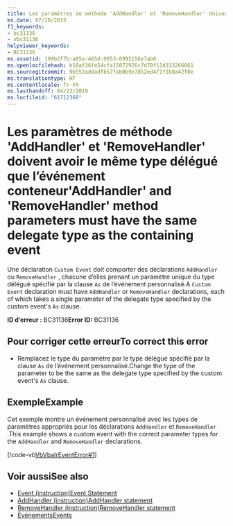 ```yaml
---
title: Les paramètres de méthode 'AddHandler' et 'RemoveHandler' doivent avoir le même type délégué que l’événement conteneur
ms.date: 07/20/2015
f1_keywords:
- bc31136
- vbc31136
helpviewer_keywords:
- BC31136
ms.assetid: 199b2f7b-a85e-465d-9853-0995156e7ab6
ms.openlocfilehash: b18af36fe54cfa15072926c7d70f11d333266661
ms.sourcegitcommit: 9b552addadfb57fab0b9e7852ed4f1f1b8a42f8e
ms.translationtype: HT
ms.contentlocale: fr-FR
ms.lasthandoff: 04/23/2019
ms.locfileid: "61712368"
---
```

# <a name="addhandler-and-removehandler-method-parameters-must-have-the-same-delegate-type-as-the-containing-event"></a><span data-ttu-id="aa926-102">Les paramètres de méthode 'AddHandler' et 'RemoveHandler' doivent avoir le même type délégué que l’événement conteneur</span><span class="sxs-lookup"><span data-stu-id="aa926-102">'AddHandler' and 'RemoveHandler' method parameters must have the same delegate type as the containing event</span></span>
<span data-ttu-id="aa926-103">Une déclaration `Custom Event` doit comporter des déclarations `AddHandler` ou `RemoveHandler` , chacune d’elles prenant un paramètre unique du type délégué spécifié par la clause `As` de l’événement personnalisé.</span><span class="sxs-lookup"><span data-stu-id="aa926-103">A `Custom Event` declaration must have `AddHandler` or `RemoveHandler` declarations, each of which takes a single parameter of the delegate type specified by the custom event's `As` clause.</span></span>  
  
 <span data-ttu-id="aa926-104">**ID d’erreur :** BC31136</span><span class="sxs-lookup"><span data-stu-id="aa926-104">**Error ID:** BC31136</span></span>  
  
## <a name="to-correct-this-error"></a><span data-ttu-id="aa926-105">Pour corriger cette erreur</span><span class="sxs-lookup"><span data-stu-id="aa926-105">To correct this error</span></span>  
  
- <span data-ttu-id="aa926-106">Remplacez le type du paramètre par le type délégué spécifié par la clause `As` de l’événement personnalisé.</span><span class="sxs-lookup"><span data-stu-id="aa926-106">Change the type of the parameter to be the same as the delegate type specified by the custom event's `As` clause.</span></span>  
  
## <a name="example"></a><span data-ttu-id="aa926-107">Exemple</span><span class="sxs-lookup"><span data-stu-id="aa926-107">Example</span></span>  
 <span data-ttu-id="aa926-108">Cet exemple montre un événement personnalisé avec les types de paramètres appropriés pour les déclarations `AddHandler` et `RemoveHandler` .</span><span class="sxs-lookup"><span data-stu-id="aa926-108">This example shows a custom event with the correct parameter types for the `AddHandler` and `RemoveHandler` declarations.</span></span>  
  
 [!code-vb[VbVbalrEventError#1](~/samples/snippets/visualbasic/VS_Snippets_VBCSharp/VbVbalrEventError/VB/VbVbalrEventError.vb#1)]  
  
## <a name="see-also"></a><span data-ttu-id="aa926-109">Voir aussi</span><span class="sxs-lookup"><span data-stu-id="aa926-109">See also</span></span>

- [<span data-ttu-id="aa926-110">Event (instruction)</span><span class="sxs-lookup"><span data-stu-id="aa926-110">Event Statement</span></span>](../../visual-basic/language-reference/statements/event-statement.md)
- [<span data-ttu-id="aa926-111">AddHandler (instruction)</span><span class="sxs-lookup"><span data-stu-id="aa926-111">AddHandler statement</span></span>](~/docs/visual-basic/language-reference/statements/addhandler-statement.md)
- [<span data-ttu-id="aa926-112">RemoveHandler (instruction)</span><span class="sxs-lookup"><span data-stu-id="aa926-112">RemoveHandler statement</span></span>](~/docs/visual-basic/language-reference/statements/removehandler-statement.md)
- [<span data-ttu-id="aa926-113">Événements</span><span class="sxs-lookup"><span data-stu-id="aa926-113">Events</span></span>](../../visual-basic/programming-guide/language-features/events/index.md)
